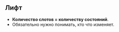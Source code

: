 ## Лифт
  * **Количество слотов = количеству состояний**.
  * Обязательно нужно понимать, кто что изменяет.

